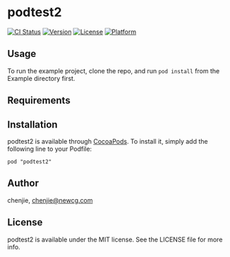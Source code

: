 # podtest2

[![CI Status](http://img.shields.io/travis/chenjie/podtest2.svg?style=flat)](https://travis-ci.org/chenjie/podtest2)
[![Version](https://img.shields.io/cocoapods/v/podtest2.svg?style=flat)](http://cocoadocs.org/docsets/podtest2)
[![License](https://img.shields.io/cocoapods/l/podtest2.svg?style=flat)](http://cocoadocs.org/docsets/podtest2)
[![Platform](https://img.shields.io/cocoapods/p/podtest2.svg?style=flat)](http://cocoadocs.org/docsets/podtest2)

## Usage

To run the example project, clone the repo, and run `pod install` from the Example directory first.

## Requirements

## Installation

podtest2 is available through [CocoaPods](http://cocoapods.org). To install
it, simply add the following line to your Podfile:

    pod "podtest2"

## Author

chenjie, chenjie@newcg.com

## License

podtest2 is available under the MIT license. See the LICENSE file for more info.

